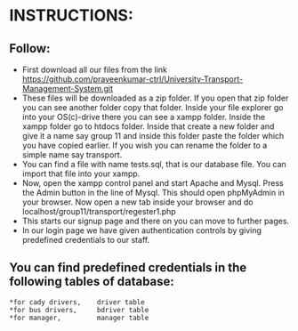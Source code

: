 # INSTRUCTIONS:
## Follow:
 * First download all our files from the link https://github.com/praveenkumar-ctrl/University-Transport-Management-System.git
 * These files will be downloaded as a zip folder. If you open that zip folder you can see another folder copy that folder. Inside your file explorer go into your OS(c)-drive     there you can see a xampp folder. Inside the xampp folder go to htdocs folder. Inside that create a new    folder and give it a name say group 11 and inside this folder paste     the folder which you have copied earlier. If you wish you can rename the folder to a simple name say transport.
 * You can find a file with name tests.sql, that is our database file. You can import that file into your xampp.
 * Now, open the xampp control panel and start Apache and Mysql. Press the Admin button in the line of Mysql. This should open phpMyAdmin in your browser. Now open a new tab       inside your browser and do localhost/group11/transport/regester1.php
 * This starts our signup page and there on you can move to further pages.
 * In our login page we have given authentication controls by giving predefined credentials to our staff.
## You can find predefined credentials in the following tables of database:
    *for cady drivers,    driver table
    *for bus drivers,     bdriver table
    *for manager,         manager table
